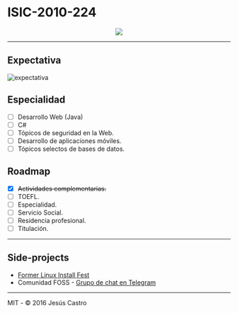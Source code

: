 # ISIC-2010-224

<p align="center">
  <img src="https://i.imgur.com/aA3kcoR.png">
</p>

---
## Expectativa

![expectativa](https://i.imgur.com/QZU5SOI.png)


## Especialidad
- [ ] Desarrollo Web (Java)
- [ ] C#
- [ ] Tópicos de seguridad en la Web.
- [ ] Desarrollo de aplicaciones móviles.
- [ ] Tópicos selectos de bases de datos.

## Roadmap
- [x] ~~Actividades complementarias.~~
- [ ] TOEFL.
- [ ] Especialidad.
- [ ] Servicio Social.
- [ ] Residencia profesional.
- [ ] Titulación.

---
## Side-projects
- [Former Linux Install Fest](https://i.imgur.com/BuAJqxo.jpg)
- Comunidad FOSS - [Grupo de chat en Telegram](https://t.me/LinuxTecZapopan)

---
MIT - © 2016 Jesús Castro

